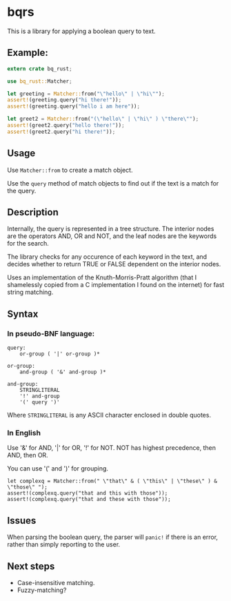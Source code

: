 # bqrs

This is a library for applying a boolean query to text.

## Example:

``` rust
extern crate bq_rust;

use bq_rust::Matcher;

let greeting = Matcher::from("\"hello\" | \"hi\"");
assert!(greeting.query("hi there!"));
assert!(greeting.query("hello i am here"));

let greet2 = Matcher::from("(\"hello\" | \"hi\" ) \"there\"");
assert!(greet2.query("hello there!"));
assert!(greet2.query("hi there!"));
```

## Usage

Use `Matcher::from` to create a match object.

Use the `query` method of match objects to find out if the text is a match for the query.

## Description

Internally, the query is represented in a tree structure. The interior nodes are the operators AND, OR and NOT, and the leaf nodes are the keywords for the search.

The library checks for any occurence of each keyword in the text, and decides whether to return TRUE or FALSE dependent on the interior nodes.

Uses an implementation of the Knuth-Morris-Pratt algorithm (that I shamelessly copied from a C implementation I found on the internet) for fast string matching.

## Syntax

### In pseudo-BNF language:

```
query:
    or-group ( '|' or-group )*

or-group:
    and-group ( '&' and-group )*

and-group:
    STRINGLITERAL
    '!' and-group
    '(' query ')'
```

Where `STRINGLITERAL` is any ASCII character enclosed in double quotes.

### In English

Use '&' for AND, '|' for OR, '!' for NOT. NOT has highest precedence, then AND, then OR.

You can use '(' and ')' for grouping.

```
let complexq = Matcher::from(" \"that\" & ( \"this\" | \"these\" ) & \"those\" ");
assert!(complexq.query("that and this with those"));
assert!(complexq.query("that and these with those"));
```

## Issues

When parsing the boolean query, the parser will `panic!` if there is an error, rather than simply reporting to the user.

## Next steps

* Case-insensitive matching.
* Fuzzy-matching?
